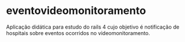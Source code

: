 # eventovideomonitoramento
Aplicação didática para estudo do rails 4 cujo objetivo é notificação de hospitais sobre eventos ocorridos no videomonitoramento.
